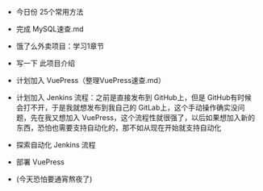 - 今日份 25个常用方法
- 完成 MySQL速查.md
- 饿了么外卖项目：学习1章节
- 写一下 此项目介绍
- 计划加入 VuePress（整理VuePress速查.md）
- 计划加入 Jenkins 流程：之前是直接发布到 GitHub上，但是 GitHub有时候会打不开，于是我就想发布到我自己的 GitLab上，这个手动操作确实没问题，先在我又想加入 VuePress，这个流程性就很强了，以后如果想加入新的东西，恐怕也需要支持自动化的，那不如从现在开始就支持自动化
- 探索自动化 Jenkins 流程
- 部署 VuePress

- (今天恐怕要通宵熬夜了)